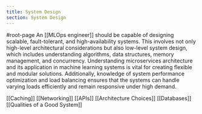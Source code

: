 ```yaml
---
title: System Design
section: System Design
---
```

#root-page
An [[MLOps engineer]] should be capable of designing scalable, fault-tolerant, and high-availability systems. This involves not only high-level architectural considerations but also low-level system design, which includes understanding algorithms, data structures, memory management, and concurrency. Understanding microservices architecture and its application in machine learning systems is vital for creating flexible and modular solutions. Additionally, knowledge of system performance optimization and load balancing ensures that the systems can handle varying loads efficiently and remain responsive under high demand.

[[Caching]]
[[Networking]]
[[APIs]]
[[Architecture Choices]]
[[Databases]]
[[Qualities of a Good System]]

